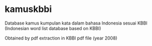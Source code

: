# kamuskbbi
Database kamus kumpulan kata dalam bahasa Indonesia sesuai KBBI (Indonesian word list database based on KBBI)

Obtained by pdf extraction in KBBI pdf file (year 2008)

